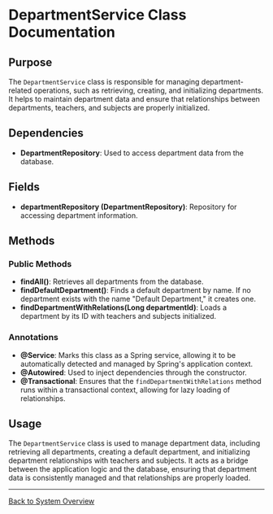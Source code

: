 # DepartmentService Class Documentation

## Purpose

The `DepartmentService` class is responsible for managing department-related operations, such as retrieving, creating, and initializing departments. It helps to maintain department data and ensure that relationships between departments, teachers, and subjects are properly initialized.

## Dependencies

- **DepartmentRepository**: Used to access department data from the database.

## Fields

- **departmentRepository (DepartmentRepository)**: Repository for accessing department information.

## Methods

### Public Methods

- **findAll()**: Retrieves all departments from the database.
- **findDefaultDepartment()**: Finds a default department by name. If no department exists with the name "Default Department," it creates one.
- **findDepartmentWithRelations(Long departmentId)**: Loads a department by its ID with teachers and subjects initialized.

### Annotations

- **@Service**: Marks this class as a Spring service, allowing it to be automatically detected and managed by Spring's application context.
- **@Autowired**: Used to inject dependencies through the constructor.
- **@Transactional**: Ensures that the `findDepartmentWithRelations` method runs within a transactional context, allowing for lazy loading of relationships.

## Usage

The `DepartmentService` class is used to manage department data, including retrieving all departments, creating a default department, and initializing department relationships with teachers and subjects. It acts as a bridge between the application logic and the database, ensuring that department data is consistently managed and that relationships are properly loaded.

---

[Back to System Overview](../system-overview.md)
